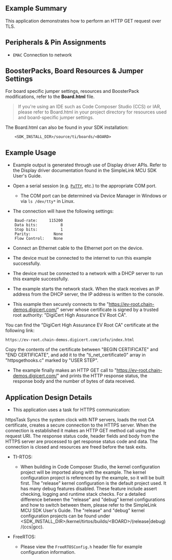 ## Example Summary

This application demonstrates how to perform an HTTP GET request over TLS.

## Peripherals & Pin Assignments

* `EMAC`      Connection to network

## BoosterPacks, Board Resources & Jumper Settings

For board specific jumper settings, resources and BoosterPack modifications,
refer to the __Board.html__ file.

> If you're using an IDE such as Code Composer Studio (CCS) or IAR, please
refer to Board.html in your project directory for resources used and
board-specific jumper settings.

The Board.html can also be found in your SDK installation:

        <SDK_INSTALL_DIR>/source/ti/boards/<BOARD>

## Example Usage

* Example output is generated through use of Display driver APIs. Refer to the
Display driver documentation found in the SimpleLink MCU SDK User's Guide.

* Open a serial session (e.g. [`PuTTY`](http://www.putty.org/ "PuTTY's
Homepage"), etc.) to the appropriate COM port.
    * The COM port can be determined via Device Manager in Windows or via
`ls /dev/tty*` in Linux.

* The connection will have the following settings:
```
    Baud-rate:     115200
    Data bits:          8
    Stop bits:          1
    Parity:          None
    Flow Control:    None
```

* Connect an Ethernet cable to the Ethernet port on the device.

* The device must be connected to the internet to run this example successfully.

* The device must be connected to a network with a DHCP server to run this
example successfully.

* The example starts the network stack. When the stack
receives an IP address from the DHCP server, the IP address is written to the
console.

* This example then securely connects to the
"https://ev-root.chain-demos.digicert.com/" server whose certificate is
signed by a trusted root authority: "DigiCert High Assurance EV Root CA".

You can find the "DigiCert High Assurance EV Root CA" certificate at the following link:

    https://ev-root.chain-demos.digicert.com/info/index.html

Copy the contents of the certificate between "BEGIN CERTIFICATE" and
"END CERTIFICATE", and add it to the "ti_net_certificate0" array in
"httpsgethooks.c" marked by "USER STEP".

* The example finally makes an HTTP GET call to
"https://ev-root.chain-demos.digicert.com/" and prints the HTTP response
status, the response body and the number of bytes of data received.

## Application Design Details

* This application uses a task for HTTPS communication:

httpsTask  Syncs the system clock with NTP servers, loads the root CA
           certificate, creates a secure connection to the HTTPS server.
           When the connection is established it makes an HTTP GET method call
           using the request URI. The response status code, header fields and
           body from the HTTPS server are processed to get response status
           code and data. The connection is closed and resources are freed
           before the task exits.

* TI-RTOS:

    * When building in Code Composer Studio, the kernel configuration project will
be imported along with the example. The kernel configuration project is
referenced by the example, so it will be built first. The "release" kernel
configuration is the default project used. It has many debug features disabled.
These feature include assert checking, logging and runtime stack checks. For a
detailed difference between the "release" and "debug" kernel configurations and
how to switch between them, please refer to the SimpleLink MCU SDK User's
Guide. The "release" and "debug" kernel configuration projects can be found
under &lt;SDK_INSTALL_DIR&gt;/kernel/tirtos/builds/&lt;BOARD&gt;/(release|debug)/(ccs|gcc).

* FreeRTOS:

    * Please view the `FreeRTOSConfig.h` header file for example configuration
information.
